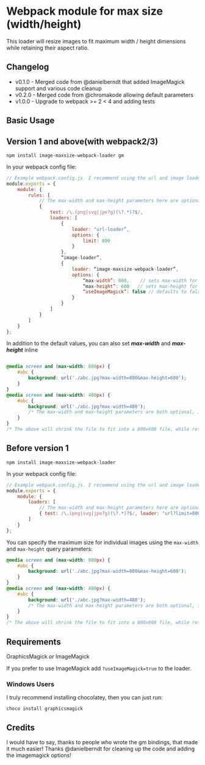 # Webpack module for max size (width/height)
This loader will resize images to fit maximum width / height dimensions while retaining their aspect ratio.

## Changelog
* v0.1.0 - Merged code from @danielberndt that added ImageMagick support and various code cleanup
* v0.2.0 - Merged code from @chromakode allowing default parameters
* v1.0.0 - Upgrade to webpack >= 2 < 4 and adding tests



## Basic Usage

## Version 1 and above(with webpack2/3)
```
npm install image-maxsize-webpack-loader gm
```

In your webpack config file:

```js
// Example webpack.config.js. I recommend using the url and image loaders.
module.exports = {
    module: {
        rules: [
            // The max-width and max-height parameters here are optional. They set the default max dimensions for all images using this loader.
            { 
                test: /\.(png|svg|jpe?g)(\?.*)?$/,
                loaders: [
                    {
                        loader: "url-loader”,
                        options: {
                            limit: 800
                        }
                    },
                    “image-loader”,
                    {
                        loader: “image-maxsize-webpack-loader”,
                        options: {
                            “max-width”: 800,    // sets max-width for gm/imagemagick scaling, in pixels
                            “max-height”: 600   // sets max-height for gm/imagemagick scaling, in pixels
                            “useImageMagick”: false // defaults to false, this controls the usage of imagemagick or graphicsmagick, when false, graphicsmagick is used
                        }
                    }
                ]
            }
        ]
    }
};
```

In addition to the default values, you can also set ***max-width*** and ***max-height*** inline

```css

@media screen and (max-width: 800px) {
    #abc {
        background: url('./abc.jpg?max-width=800&max-height=600');
    }
}
@media screen and (max-width: 480px) {
    #abc {
        background: url('./abc.jpg?max-width=480');
        /* The max-width and max-height parameters are both optional, if not provided the current height/width of the image will be used. */
    }
}
/* The above will shrink the file to fit into a 800x600 file, while retaining its aspect ratio. */
```


## Before version 1
```
npm install image-maxsize-webpack-loader
```

In your webpack config file:

```js
// Example webpack.config.js. I recommend using the url and image loaders.
module.exports = {
    module: {
        loaders: [
            // The max-width and max-height parameters here are optional. They set the default max dimensions for all images using this loader.
            { test: /\.(png|svg|jpe?g)(\?.*)?$/, loader: "url?limit=800!image!image-maxsize?max-width=800&max-height=600"}
        ]
    }
};
```

You can specify the maximum size for individual images using the `max-width` and `max-height` query parameters:

```css
@media screen and (max-width: 800px) {
    #abc {
        background: url('./abc.jpg?max-width=800&max-height=600');
    }
}
@media screen and (max-width: 480px) {
    #abc {
        background: url('./abc.jpg?max-width=480');
        /* The max-width and max-height parameters are both optional, if not provided the current height/width of the image will be used. */
    }
}
/* The above will shrink the file to fit into a 800x600 file, while retaining its aspect ratio. */
```

## Requirements
GraphicsMagick _or_ ImageMagick

If you prefer to use ImageMagick add `?useImageMagick=true` to the loader.

### Windows Users

I truly recommend installing chocolatey, then you can just run:

```
choco install graphicsmagick
```

Credits
-------
I would have to say, thanks to people who wrote the gm bindings, that made it much easier!
Thanks @danielberndt for cleaning up the code and adding the imagemagick options!
